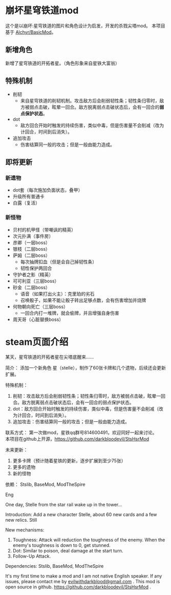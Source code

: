 # 崩坏星穹铁道mod
这个是以崩坏:星穹铁道的图片和角色设计为启发，开发的杀戮尖塔mod。
本项目基于 [Alchyr/BasicMod](https://github.com/Alchyr/BasicMod " ")。

## 新增角色
新增了星穹铁道的开拓者星。（角色形象来自星铁大富翁）

## 特殊机制
- 削韧
  - 来自星穹铁道的削韧机制。攻击敌方后会削弱韧性条；韧性条归零时，敌方被弱点击破，眩晕一回合。敌方脱离弱点击破状态后，会有一回合的**弱点保护状态**。
- dot
  - 敌方回合开始时触发的持续伤害，类似中毒，但是伤害量不会削减（改为计回合，时间到后消失）。
- 追加攻击
  - 伤害结算同一般的攻击；但是一般由能力造成。

## 即将更新
### 新遗物
- dot套（每次施加负面状态，叠甲）
- 升级所有普通卡
- 白露（复活）
### 新怪物
- 贝村的机甲怪（带嘲讽的精英）  
- 次元扑满（事件房）
- 彦卿（一层boss）
- 银枝（二层boss）
- 萨姆（二层boss）
  - 每次抽牌扣血（但是会自己掉韧性条）
  - 韧性保护两回合
- 守护者之影（精英）
- 可可利亚（三层boss）
- 砂金（二层boss）
  - 语音（如果打出火主）：克里珀的劣石
  - 召唤骰子，如果不能让骰子转出足够点数，会有伤害增加并烧牌
- 何物朝向死亡（三层boss）
  - 一回合内打一堆牌，就会偷牌，并且增强自身伤害
- 周天哥（心脏替换boss）


# steam页面介绍
某天，星穹铁道的开拓者星在尖塔底醒来……

简介：
添加一个新角色 星（stelle），制作了60张卡牌和几个遗物，后续还会更新扩展。

特殊机制：
1. 削韧：攻击敌方后会削弱韧性条；韧性条归零时，敌方被弱点击破，眩晕一回合。敌方脱离弱点击破状态后，会有一回合的弱点保护状态。
2. dot：敌方回合开始时触发的持续伤害，类似中毒，但是伤害量不会削减（改为计回合，时间到后消失）。
3. 追加攻击：伤害结算同一般的攻击；但是一般由能力造成。

联系方式：
第一次做mod，星铁qq群号814600491，欢迎同好一起来讨论。  
本项目在github上开源，https://github.com/darkbloodevil/StsHsrMod

未来更新：
1. 更多卡牌（预计随着星铁的更新，逐步扩展到至少75张）
2. 更多的遗物
3. 新的怪物

依赖：
Stslib, BaseMod, ModTheSpire


Eng

One day, Stelle from the star rail wake up in the tower...  

Introduction:
Add a new character Stelle, about 60 new cards and a few new relics. Still

New mechanisms:
1. Toughness: Attack will reduction the toughness of the enemy. When the enemy's toughness is down to 0, get stunned.  
2. Dot: Similar to poison, deal damage at the start turn.
3. Follow-Up Attack.  

Dependencies:
Stslib, BaseMod, ModTheSpire

It's my first time to make a mod and I am not native English speaker. If any issues, please contact me by evilwithdarkblood@gmail.com .
This mod is open source in github. https://github.com/darkbloodevil/StsHsrMod .


